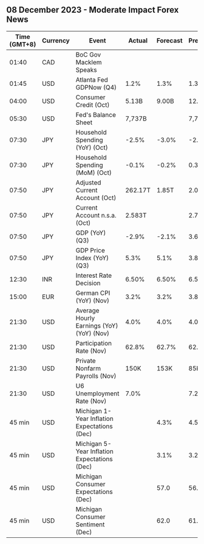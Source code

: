 ## 08 December 2023 - Moderate Impact Forex News

| Time (GMT+8) | Currency | Event | Actual | Forecast | Previous |
|------|----------|-------|--------|----------|----------|
| 01:40 | CAD | BoC Gov Macklem Speaks |  |  |  |
| 01:45 | USD | Atlanta Fed GDPNow (Q4) | 1.2% | 1.3% | 1.3% |
| 04:00 | USD | Consumer Credit (Oct) | 5.13B | 9.00B | 12.22B |
| 05:30 | USD | Fed's Balance Sheet | 7,737B |  | 7,796B |
| 07:30 | JPY | Household Spending (YoY) (Oct) | -2.5% | -3.0% | -2.8% |
| 07:30 | JPY | Household Spending (MoM) (Oct) | -0.1% | -0.2% | 0.3% |
| 07:50 | JPY | Adjusted Current Account (Oct) | 262.17T | 1.85T | 2.01T |
| 07:50 | JPY | Current Account n.s.a. (Oct) | 2.583T |  | 2.724T |
| 07:50 | JPY | GDP (YoY) (Q3) | -2.9% | -2.1% | 3.6% |
| 07:50 | JPY | GDP Price Index (YoY) (Q3) | 5.3% | 5.1% | 3.8% |
| 12:30 | INR | Interest Rate Decision | 6.50% | 6.50% | 6.50% |
| 15:00 | EUR | German CPI (YoY) (Nov) | 3.2% | 3.2% | 3.8% |
| 21:30 | USD | Average Hourly Earnings (YoY) (YoY) (Nov) | 4.0% | 4.0% | 4.0% |
| 21:30 | USD | Participation Rate (Nov) | 62.8% | 62.7% | 62.7% |
| 21:30 | USD | Private Nonfarm Payrolls (Nov) | 150K | 153K | 85K |
| 21:30 | USD | U6 Unemployment Rate (Nov) | 7.0% |  | 7.2% |
| 45 min | USD | Michigan 1-Year Inflation Expectations (Dec) |  | 4.3% | 4.5% |
| 45 min | USD | Michigan 5-Year Inflation Expectations (Dec) |  | 3.1% | 3.2% |
| 45 min | USD | Michigan Consumer Expectations (Dec) |  | 57.0 | 56.8 |
| 45 min | USD | Michigan Consumer Sentiment (Dec) |  | 62.0 | 61.3 |
